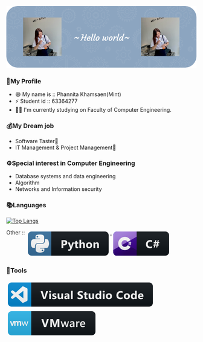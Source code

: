 [![image](https://github.com/poppymint016/poppymint016/blob/master/header.png)](#)

### 👧My Profile
- 😄 My name is :: Phannita Khamsaen(Mint)
- ⚡ Student id :: 63364277
- 👩‍🎓 I'm currently studying on Faculty of Computer Engineering.

### 💰My Dream job
- Software Taster💪
- IT Management & Project Management💪

### ⚙️Special interest in Computer Engineering
- Database systems and data engineering
- Algorithm
- Networks and Information security

### 📚Languages 
[![Top Langs](https://github-readme-stats.vercel.app/api/top-langs/?username=poppymint016)](https://github.com/poppymint016/github-readme-stats)


<p align="left">
Other :: 
<a href="#">
    <img src="svg/dev/languages/python.svg" alt="python" style="vertical-align:top; margin:6px 4px">
  </a> 

<a href="#">
    <img src="svg/dev/languages/csharp.svg" alt="C#" style="vertical-align:top; margin:6px 4px">
  </a> 
</P>

### 🔧Tools 
<p align="left">
<a href="#">
    <img src="svg/dev/tools/visualstudio_code.svg" alt="visualstudio_code" style="vertical-align:top; margin:6px 4px">
  </a>

 <a href="#">
    <img src="svg/dev/tools/vmware.svg" alt="vmware" style="vertical-align:top; margin:6px 4px">
  </a> 

</P>

